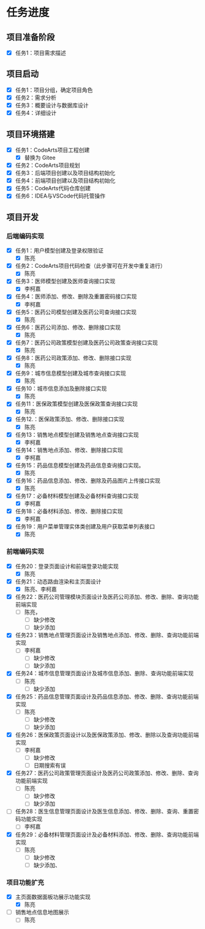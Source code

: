 # 任务进度

## 项目准备阶段

- [x] 任务1：项目需求描述

## 项目启动

- [x] 任务1：项目分组，确定项目角色
- [x] 任务2：需求分析
- [x] 任务3：概要设计与数据库设计
- [x] 任务4：详细设计

## 项目环境搭建

- [x] 任务1：CodeArts项目工程创建
  - [x] 替换为 Gitee
- [x] 任务2：CodeArts项目规划
- [x] 任务3：后端项目创建以及项目结构初始化
- [x] 任务4：前端项目创建以及项目结构初始化
- [x] 任务5：CodeArts代码仓库创建
- [x] 任务6：IDEA与VSCode代码托管操作

## 项目开发

### 后端编码实现

- [x] 任务1：用户模型创建及登录权限验证
  - [x] 陈亮
- [x] 任务2：CodeArts项目代码检查（此步骤可在开发中重复进行）
  - [x] 陈亮
- [x] 任务3：医师模型创建及医师查询接口实现
  - [x] 李柯嘉
- [x] 任务4：医师添加、修改、删除及重置密码接口实现
  - [x] 李柯嘉
- [x] 任务5：医药公司模型创建及医药公司查询接口实现
  - [x] 陈亮
- [x] 任务6：医药公司添加、修改、删除接口实现
  - [x] 陈亮
- [x] 任务7：医药公司政策模型创建及医药公司政策查询接口实现
  - [x] 陈亮
- [x] 任务8：医药公司政策添加、修改、删除接口实现
  - [x] 陈亮
- [x] 任务9：城市信息模型创建及城市查询接口实现
  - [x] 陈亮
- [x] 任务10：城市信息添加及删除接口实现
  - [x] 陈亮
- [x] 任务11：医保政策模型创建及医保政策查询接口实现
  - [x] 陈亮
- [x] 任务12.：医保政策添加、修改、删除接口实现
  - [x] 陈亮
- [x] 任务13：销售地点模型创建及销售地点查询接口实现
  - [x] 李柯嘉
- [x] 任务14：销售地点添加、修改、删除接口实现
  - [x] 李柯嘉
- [x] 任务15：药品信息模型创建及药品信息查询接口实现。
  - [x] 陈亮
- [x] 任务16：药品信息添加、修改、删除及药品图片上传接口实现
  - [x] 陈亮
- [x] 任务17：必备材料模型创建及必备材料查询接口实现
  - [x] 李柯嘉
- [x] 任务18：必备材料添加、修改、删除接口实现
  - [x] 李柯嘉
- [x] 任务19：用户菜单管理实体类创建及用户获取菜单列表接口
  - [x] 陈亮

### 前端编码实现

- [x] 任务20：登录页面设计和前端登录功能实现
  - [x] 陈亮
- [x] 任务21：动态路由渲染和主页面设计
  - [x] 陈亮、李柯嘉
- [x] 任务22：医药公司管理模块页面设计及医药公司添加、修改、删除、查询功能前端实现
  - [ ] 陈亮，
    - [ ] 缺少修改
    - [ ] 缺少添加
- [x] 任务23：销售地点管理页面设计及销售地点添加、修改、删除、查询功能前端实现
  - [ ] 李柯嘉
    - [ ] 缺少修改
    - [ ] 缺少添加
- [x] 任务24：城市信息管理页面设计及城市信息添加、删除、查询功能前端实现
  - [ ] 陈亮
    - [ ] 缺少添加
- [x] 任务25：药品信息管理页面设计及药品信息添加、修改、删除、查询功能前端实现
  - [ ] 陈亮
    - [ ] 缺少修改
    - [ ] 缺少添加
- [x] 任务26：医保政策页面设计以及医保政策添加、修改、删除以及查询功能前端实现
  - [ ] 李柯嘉
    - [ ] 缺少修改
    - [ ] 日期搜索有误
- [x] 任务27：医药公司政策管理页面设计及医药公司政策添加、修改、删除、查询功能前端实现
  - [ ] 陈亮
    - [ ] 缺少修改
    - [ ] 缺少添加
- [ ] 任务28：医生信息管理页面设计及医生信息添加、修改、删除、查询、重置密码功能实现
  - [ ] 李柯嘉
- [x] 任务29：必备材料管理页面设计及必备材料添加、修改、删除、查询功能前端实现
  - [ ] 陈亮
    - [ ] 缺少修改
    - [ ] 缺少添加、

### 项目功能扩充

- [x] 主页面数据面板功展示功能实现
  - [x] 陈亮
- [ ] 销售地点信息地图展示
  - [ ] 陈亮